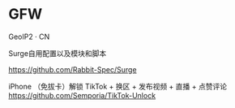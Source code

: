 # GFW

GeoIP2 · CN

Surge自用配置以及模块和脚本

https://github.com/Rabbit-Spec/Surge





iPhone （免拔卡）解锁 TikTok + 换区 + 发布视频 + 直播 + 点赞评论
https://github.com/Semporia/TikTok-Unlock
